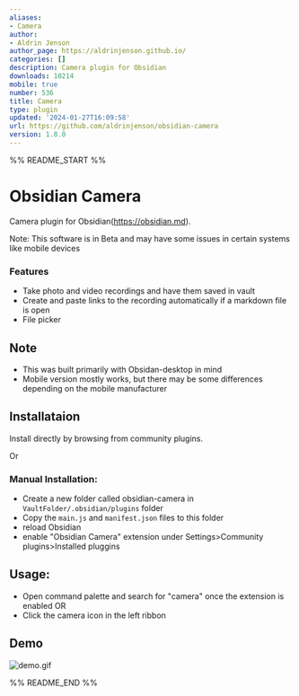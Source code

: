 ```yaml
---
aliases:
- Camera
author:
- Aldrin Jenson
author_page: https://aldrinjenson.github.io/
categories: []
description: Camera plugin for Obsidian
downloads: 10214
mobile: true
number: 536
title: Camera
type: plugin
updated: '2024-01-27T16:09:58'
url: https://github.com/aldrinjenson/obsidian-camera
version: 1.8.0
---
```


%% README_START %%

# Obsidian Camera

Camera plugin for Obsidian(https://obsidian.md).

Note: This software is in Beta and may have some issues in certain systems like mobile devices

### Features

-   Take photo and video recordings and have them saved in vault
-   Create and paste links to the recording automatically if a markdown file is open
-   File picker

## Note

-   This was built primarily with Obsidan-desktop in mind
-   Mobile version mostly works, but there may be some differences depending on the mobile manufacturer

## Installataion

Install directly by browsing from community plugins.

Or

### Manual Installation:

-   Create a new folder called obsidian-camera in `VaultFolder/.obsidian/plugins` folder
-   Copy the `main.js` and `manifest.json` files to this folder
-   reload Obsidian
-   enable "Obsidian Camera" extension under Settings>Community plugins>Installed pluggins

## Usage:

-   Open command palette and search for "camera" once the extension is enabled
    OR
-   Click the camera icon in the left ribbon

## Demo

<!-- ![demo.gif](https://raw.githubusercontent.com/aldrinjenson/obsidian-camera/master/demo.gif) -->

![demo.gif](https://raw.githubusercontent.com/aldrinjenson/obsidian-camera/HEAD/demo.gif)

<!-- ![modal screenshot](https://raw.githubusercontent.com/aldrinjenson/obsidian-camera/HEAD/ss1.png) -->

<!-- ![modal screenshot](https://raw.githubusercontent.com/aldrinjenson/obsidian-camera/master/ss2.png) -->


%% README_END %%